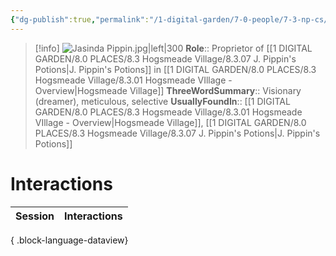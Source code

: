 ```yaml
---
{"dg-publish":true,"permalink":"/1-digital-garden/7-0-people/7-3-np-cs/jasinda-pippin/","tags":["#person","#hogsmeade","#hogsmeade-resident","#shopkeeper"]}
---
```


>[!info] 
>![Jasinda Pippin.jpg|left|300](/img/user/1%20DIGITAL%20GARDEN/7.0%20PEOPLE/7.3%20NPCs/Headshots/Jasinda%20Pippin.jpg)
>**Role**:: Proprietor of [[1 DIGITAL GARDEN/8.0 PLACES/8.3 Hogsmeade Village/8.3.07 J. Pippin's Potions\|J. Pippin's Potions]] in [[1 DIGITAL GARDEN/8.0 PLACES/8.3 Hogsmeade Village/8.3.01 Hogsmeade VIllage - Overview\|Hogsmeade Village]]
>**ThreeWordSummary**:: Visionary (dreamer), meticulous, selective
>**UsuallyFoundIn**:: [[1 DIGITAL GARDEN/8.0 PLACES/8.3 Hogsmeade Village/8.3.01 Hogsmeade VIllage - Overview\|Hogsmeade Village]], [[1 DIGITAL GARDEN/8.0 PLACES/8.3 Hogsmeade Village/8.3.07 J. Pippin's Potions\|J. Pippin's Potions]]

# Interactions

| Session | Interactions |
| ------- | ------------ |

{ .block-language-dataview}
